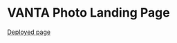 # VANTA Photo Landing Page
[Deployed page]([https://www.example.com](https://vanta-cyan.vercel.app/)https://vanta-cyan.vercel.app/)
